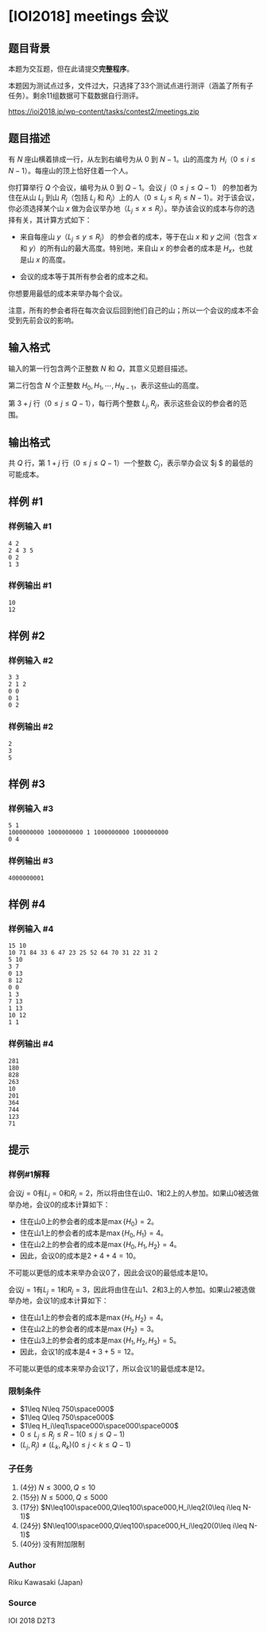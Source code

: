 # [IOI2018] meetings 会议

## 题目背景

本题为交互题，但在此请提交**完整程序**。

本题因为测试点过多，文件过大，只选择了33个测试点进行测评（涵盖了所有子任务）。剩余11组数据可下载数据自行测评。

https://ioi2018.jp/wp-content/tasks/contest2/meetings.zip

## 题目描述

有 $N$ 座山横着排成一行，从左到右编号为从 $0$ 到 $N-1$。山的高度为 $H_i$（$0\leq i\leq N-1$）。每座山的顶上恰好住着一个人。

你打算举行 $Q$ 个会议，编号为从 $0$ 到 $Q-1$。会议 $j$（$0\leq j\leq Q-1$） 的参加者为住在从山 $L_j$ 到山 $R_j$（包括 $L_j$ 和 $R_j$）上的人（$0\leq L_j\leq R_j\leq N-1$）。对于该会议，你必须选择某个山 $x$ 做为会议举办地（$L_j\leq x\leq R_j$）。举办该会议的成本与你的选择有关，其计算方式如下：

- 来自每座山 $y$（$L_j\leq y\leq R_j$） 的参会者的成本，等于在山 $x$ 和 $y$ 之间（包含 $x$ 和 $y$）的所有山的最大高度。特别地，来自山 $x$ 的参会者的成本是 $H_x$，也就是山 $x$ 的高度。

- 会议的成本等于其所有参会者的成本之和。

你想要用最低的成本来举办每个会议。

注意，所有的参会者将在每次会议后回到他们自己的山；所以一个会议的成本不会受到先前会议的影响。

## 输入格式

输入的第一行包含两个正整数 $N$ 和 $Q$，其意义见题目描述。

第二行包含 $N$ 个正整数 $H_0,H_1,\cdots, H_{N-1}$，表示这些山的高度。

第 $3+j$ 行（$0\leq j\leq Q-1$），每行两个整数 $L_j, R_j$，表示这些会议的参会者的范围。

## 输出格式

共 $Q$ 行，第 $1+j$ 行（$0\leq j\leq Q-1$）一个整数 $C_j$，表示举办会议 $j $ 的最低的可能成本。

## 样例 #1

### 样例输入 #1
```
4 2
2 4 3 5
0 2
1 3
```

### 样例输出 #1

```
10
12
```

## 样例 #2

### 样例输入 #2
```
3 3
2 1 2
0 0
0 1
0 2
```

### 样例输出 #2

```
2
3
5
```

## 样例 #3

### 样例输入 #3
```
5 1
1000000000 1000000000 1 1000000000 1000000000
0 4
```

### 样例输出 #3

```
4000000001
```

## 样例 #4

### 样例输入 #4
```
15 10
10 71 84 33 6 47 23 25 52 64 70 31 22 31 2
5 10
3 7
0 13
8 12
0 0
1 3
7 13
1 13
10 12
1 1
```

### 样例输出 #4

```
281
180
828
263
10
201
364
744
123
71
```

## 提示

### 样例#1解释

会议$j=0$有$L_j=0$和$R_j=2$，所以将由住在山$0$、$1$和$2$上的人参加。如果山$0$被选做举办地，会议$0$的成本计算如下：

- 住在山$0$上的参会者的成本是$\max\lbrace H_0\rbrace=2$。
- 住在山$1$上的参会者的成本是$\max\lbrace H_0,H_1\rbrace=4$。
- 住在山$2$上的参会者的成本是$\max\lbrace H_0,H_1,H_2\rbrace=4$。
- 因此，会议$0$的成本是$2+4+4=10$。

不可能以更低的成本来举办会议$0$了，因此会议$0$的最低成本是$10$。

会议$j=1$有$L_j=1$和$R_j=3$，因此将由住在山$1$、$2$和$3$上的人参加。如果山$2$被选做举办地，会议$1$的成本计算如下：

- 住在山$1$上的参会者的成本是$\max\lbrace H_1,H_2\rbrace=4$。
- 住在山$2$上的参会者的成本是$\max\lbrace H_2\rbrace=3$。
- 住在山$3$上的参会者的成本是$\max\lbrace H_1,H_2,H_3\rbrace=5$。
- 因此，会议$1$的成本是$4+3+5=12$。

不可能以更低的成本来举办会议$1$了，所以会议$1$的最低成本是$12$。

### 限制条件

- $1\leq N\leq 750\space000$
- $1\leq Q\leq 750\space000$
- $1\leq H_i\leq1\space000\space000\space000$
- $0\leq L_j\leq R_j\leq R-1(0\leq j\leq Q-1)$
- $(L_j,R_j)\neq(L_k,R_k)(0\leq j<k\leq Q-1)$

### 子任务

1. (4分) $N\leq3000,Q\leq10$
2. (15分) $N\leq5000,Q\leq5000$
3. (17分) $N\leq100\space000,Q\leq100\space000,H_i\leq2(0\leq i\leq N-1)$
4. (24分) $N\leq100\space000,Q\leq100\space000,H_i\leq20(0\leq i\leq N-1)$
5. (40分) 没有附加限制

### Author

Riku Kawasaki (Japan)

### Source

IOI 2018 D2T3
